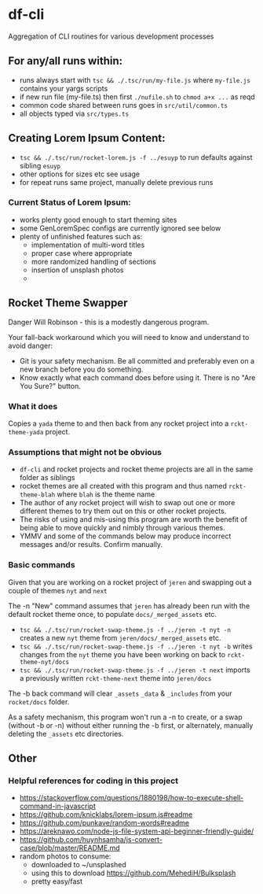 # df-cli
Aggregation of CLI routines for various development processes

## For any/all runs within:

- runs always start with `tsc && ./.tsc/run/my-file.js` where `my-file.js` contains your yargs scripts
- if new run file (my-file.ts) then first `./nufile.sh` to `chmod a+x ...` as reqd
- common code shared between runs goes in `src/util/common.ts`
- all objects typed via `src/types.ts`

## Creating Lorem Ipsum Content:

- `tsc && ./.tsc/run/rocket-lorem.js -f ../esuyp` to run defaults against sibling `esuyp`
- other options for sizes etc see usage
- for repeat runs same project, manually delete previous runs

### Current Status of Lorem Ipsum:

- works plenty good enough to start theming sites
- some GenLoremSpec configs are currently ignored see below
- plenty of unfinished features such as:
   - implementation of multi-word titles
   - proper case where appropriate
   - more randomized handling of sections
   - insertion of unsplash photos
   - 

## Rocket Theme Swapper

Danger Will Robinson - this is a modestly dangerous program.

Your fall-back workaround which you will need to know and understand to avoid danger:

- Git is your safety mechanism. Be all committed and preferably even on a new branch before you do something.
- Know exactly what each command does before using it. There is no "Are You Sure?" button.

### What it does

Copies a `yada` theme to and then back from any rocket project into a `rckt-theme-yada` project.

### Assumptions that might not be obvious

- `df-cli` and rocket projects and rocket theme projects are all in the same folder as siblings
- rocket themes are all created with this program and thus named `rckt-theme-blah` where `blah` is the theme name
- The author of any rocket project will wish to swap out one or more different themes to try them out on this or other rocket projects.
- The risks of using and mis-using this program are worth the benefit of being able to move quickly and nimbly through various themes.
- YMMV and some of the commands below may produce incorrect messages and/or results. Confirm manually.

### Basic commands

Given that you are working on a rocket project of `jeren` and swapping out a couple of themes `nyt` and `next`

The -n "New" command assumes that `jeren` has already been run with the default rocket theme once, to populate `docs/_merged_assets` etc.

- `tsc && ./.tsc/run/rocket-swap-theme.js -f ../jeren -t nyt -n` creates a new `nyt` theme from `jeren/docs/_merged_assets` etc.
- `tsc && ./.tsc/run/rocket-swap-theme.js -f ../jeren -t nyt -b` writes changes from the `nyt` theme you have been working on back to  `rckt-theme-nyt/docs`
- `tsc && ./.tsc/run/rocket-swap-theme.js -f ../jeren -t next` imports a previously written `rckt-theme-next` theme into `jeren/docs`

The -b back command will clear `_assets` `_data` & `_includes` from your `rocket/docs` folder.

As a safety mechanism, this program won't run a -n to create, or a swap (without -b or -n) without either running the -b first, or alternately, manually deleting the `_assets` etc directories.

## Other

### Helpful references for coding in this project

- https://stackoverflow.com/questions/1880198/how-to-execute-shell-command-in-javascript
- https://github.com/knicklabs/lorem-ipsum.js#readme
- https://github.com/punkave/random-words#readme
- https://areknawo.com/node-js-file-system-api-beginner-friendly-guide/
- https://github.com/huynhsamha/js-convert-case/blob/master/README.md
- random photos to consume:
  - downloaded to ~/unsplashed
  - using this to download https://github.com/MehediH/Bulksplash
  - pretty easy/fast

